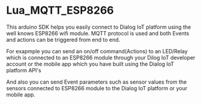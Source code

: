 # Lua_MQTT_ESP8266

This arduino SDK helps you easily connect to Dialog IoT platform using the well knows ESP8266 wifi module. MQTT protocol is used and both Events and actions can be triggered from end to end.

For exapmple you can send an on/off command(Actions) to an LED/Relay which is connected to an ESP8266 module through your Dilog IoT developer account or the mobile app which you have built using the Dialog IoT platform API's

And also you can send Event parameters such as sensor values from the sensors connected to ESP8266 module to the Dialog IoT platform or your mobile app.
